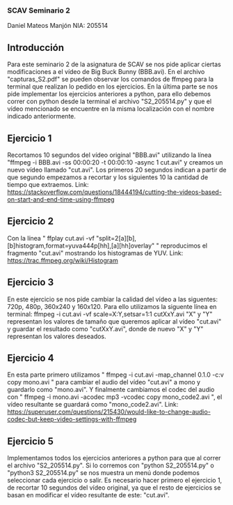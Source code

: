 ### SCAV Seminario 2
Daniel Mateos Manjón
NIA: 205514

## Introducción
Para este seminario 2 de la asignatura de SCAV se nos pide aplicar ciertas modificaciones a el vídeo de Big Buck Bunny (BBB.avi).
En el archivo "capturas_S2.pdf" se pueden observar los comandos de ffmpeg para la terminal que realizan lo pedido en los ejercicios.
En la última parte se nos pide implementar los ejercicios anteriores a python, para ello debemos correr con python desde la terminal el archivo "S2_205514.py" y que el vídeo mencionado se encuentre en la misma localización con el nombre indicado anteriormente.

## Ejercicio 1
Recortamos 10 segundos del vídeo original "BBB.avi" utilizando la línea "ffmpeg -i BBB.avi -ss 00:00:20 -t 00:00:10 -async 1 cut.avi" y creamos un nuevo vídeo llamado "cut.avi".
Los primeros 20 segundos indican a partir de que segundo empezamos a recortar y los siguientes 10 la cantidad de tiempo que extraemos.
Link: https://stackoverflow.com/questions/18444194/cutting-the-videos-based-on-start-and-end-time-using-ffmpeg

## Ejercicio 2
Con la línea " ffplay cut.avi -vf "split=2[a][b],[b]histogram,format=yuva444p[hh],[a][hh]overlay" " reproducimos el fragmento "cut.avi" mostrando los histogramas de YUV.
Link: https://trac.ffmpeg.org/wiki/Histogram

## Ejercicio 3
En este ejercicio se nos pide cambiar la calidad del vídeo a las siguentes: 720p, 480p, 360x240 y 160x120.
Para ello utilizamos la siguente línea en terminal: ffmpeg -i cut.avi -vf scale=X:Y,setsar=1:1 cutXxY.avi
"X" y "Y" representan los valores de tamaño que queremos aplicar al vídeo "cut.avi" y guardar el resultado como "cutXxY.avi", donde de nuevo "X" y "Y" representan los valores deseados.

## Ejercicio 4
En esta parte primero utilizamos " ffmpeg -i cut.avi -map_channel 0.1.0 -c:v copy mono.avi " para cambiar el audio del vídeo "cut.avi" a mono y guardarlo como "mono.avi".
Y finalmente cambiamos el codec del audio con " ffmpeg -i mono.avi -acodec mp3 -vcodec copy mono_code2.avi ", el vídeo resultante se guardará como "mono_code2.avi".
Link: https://superuser.com/questions/215430/would-like-to-change-audio-codec-but-keep-video-settings-with-ffmpeg

## Ejercicio 5
Implementamos todos los ejercicios anteriores a python para que al correr el archivo "S2_205514.py". Si lo corremos con "python S2_205514.py" o "python3 S2_205514.py" se nos muestra un menú donde podemos seleccionar cada ejercicio o salir.
Es necesario hacer primero el ejercicio 1, de recortar 10 segundos del vídeo original, ya que el resto de ejercicios se basan en modificar el vídeo resultante de este: "cut.avi".

